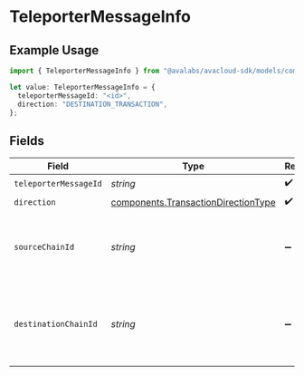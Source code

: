 # TeleporterMessageInfo

## Example Usage

```typescript
import { TeleporterMessageInfo } from "@avalabs/avacloud-sdk/models/components";

let value: TeleporterMessageInfo = {
  teleporterMessageId: "<id>",
  direction: "DESTINATION_TRANSACTION",
};
```

## Fields

| Field                                                                                      | Type                                                                                       | Required                                                                                   | Description                                                                                |
| ------------------------------------------------------------------------------------------ | ------------------------------------------------------------------------------------------ | ------------------------------------------------------------------------------------------ | ------------------------------------------------------------------------------------------ |
| `teleporterMessageId`                                                                      | *string*                                                                                   | :heavy_check_mark:                                                                         | N/A                                                                                        |
| `direction`                                                                                | [components.TransactionDirectionType](../../models/components/transactiondirectiontype.md) | :heavy_check_mark:                                                                         | N/A                                                                                        |
| `sourceChainId`                                                                            | *string*                                                                                   | :heavy_minus_sign:                                                                         | chain id of the source chain. valid only for destination transactions                      |
| `destinationChainId`                                                                       | *string*                                                                                   | :heavy_minus_sign:                                                                         | chain id of the destination chain. valid only for source transactions                      |